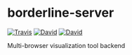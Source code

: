# borderline-server

[![Travis](https://img.shields.io/travis/dsi-icl/borderline-server/master.svg?style=flat-square)](https://travis-ci.org/dsi-icl/borderline-server) 
[![David](https://img.shields.io/david/dsi-icl/borderline-server.svg?style=flat-square)](https://david-dm.org/dsi-icl/borderline-server) 
[![David](https://img.shields.io/david/dev/dsi-icl/borderline-server.svg?style=flat-square)](https://david-dm.org/dsi-icl/borderline-server?type=dev) 

Multi-browser visualization tool backend

